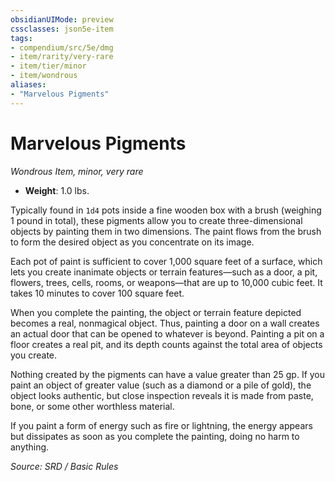 ```yaml
---
obsidianUIMode: preview
cssclasses: json5e-item
tags:
- compendium/src/5e/dmg
- item/rarity/very-rare
- item/tier/minor
- item/wondrous
aliases: 
- "Marvelous Pigments"
---
```

# Marvelous Pigments
*Wondrous Item, minor, very rare*  

- **Weight**: 1.0 lbs.

Typically found in `1d4` pots inside a fine wooden box with a brush (weighing 1 pound in total), these pigments allow you to create three-dimensional objects by painting them in two dimensions. The paint flows from the brush to form the desired object as you concentrate on its image.

Each pot of paint is sufficient to cover 1,000 square feet of a surface, which lets you create inanimate objects or terrain features—such as a door, a pit, flowers, trees, cells, rooms, or weapons—that are up to 10,000 cubic feet. It takes 10 minutes to cover 100 square feet.

When you complete the painting, the object or terrain feature depicted becomes a real, nonmagical object. Thus, painting a door on a wall creates an actual door that can be opened to whatever is beyond. Painting a pit on a floor creates a real pit, and its depth counts against the total area of objects you create.

Nothing created by the pigments can have a value greater than 25 gp. If you paint an object of greater value (such as a diamond or a pile of gold), the object looks authentic, but close inspection reveals it is made from paste, bone, or some other worthless material.

If you paint a form of energy such as fire or lightning, the energy appears but dissipates as soon as you complete the painting, doing no harm to anything.

*Source: SRD / Basic Rules*